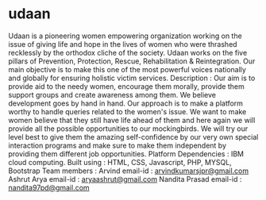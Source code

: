 # udaan
Udaan is a pioneering women empowering organization working on the issue of giving life and hope in the lives of women who were thrashed recklessly by the orthodox cliche of the society.
 Udaan works on the five pillars of Prevention, Protection, Rescue, Rehabilitation & Reintegration. 
 Our main objective is to make this one of the most powerful voices nationally and globally for ensuring holistic victim services.
Description : 
Our aim is to provide aid to the needy women, encourage them morally, provide them support groups and create awareness among them.
We believe development goes by hand in hand. Our approach is to make a platform worthy to handle queries related to the women's issue.
We want to make women believe that they still have life ahead of them and here again we will provide all the possible opportunities to our mockingbirds.
We will try our level best to give them the amazing self-confidence by our very own special interaction programs and make sure to make them independent by providing them different job opportunities.
Platform Dependencies :
IBM cloud computing.
Built using : 
HTML, CSS, Javascript, PHP, MYSQL, Bootstrap
Team members : 
Arvind
email-id : arvindkumarsjpr@gmail.com
Ashrut Arya
email-id : aryaashrut@gmail.com
Nandita Prasad
email-id : nandita97pd@gmail.com
